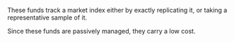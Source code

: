 These funds track a market index either by exactly replicating it, or taking a representative sample of it.

Since these funds are passively managed, they carry a low cost.